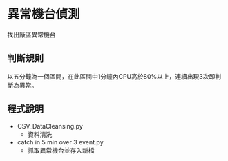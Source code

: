 # 異常機台偵測
找出廠區異常機台
## 判斷規則
以五分鐘為一個區間，在此區間中1分鐘內CPU高於80%以上，連續出現3次即判斷為異常。
## 程式說明
* CSV_DataCleansing.py
  * 資料清洗
* catch in 5 min over 3 event.py
  * 抓取異常機台並存入新檔 
